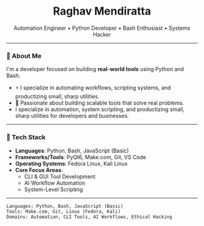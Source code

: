 <h1 align="center">Raghav Mendiratta</h1>
<p align="center">
   Automation Engineer • Python Developer • Bash Enthusiast • Systems Hacker
</p>

---

### 🧠 About Me

I'm a developer focused on building **real-world tools** using Python and Bash. 
- ⚡ I specialize in automating workflows, scripting systems, and productizing small, sharp utilities.
- 🧠 Passionate about building scalable tools that solve real problems.
- I specialize in automation, system scripting, and productizing small, sharp utilities for developers and businesses.

---

### 🧰 Tech Stack

- **Languages**: Python, Bash, JavaScript (Basic)  
- **Frameworks/Tools**: PyQt6, Make.com, Git, VS Code  
- **Operating Systems**: Fedora Linux, Kali Linux  
- **Core Focus Areas**:
  - CLI & GUI Tool Development  
  - AI Workflow Automation
  - System-Level Scripting
    
---

```text
Languages: Python, Bash, JavaScript (Basic)  
Tools: Make.com, Git, Linux (Fedora, Kali)  
Domains: Automation, CLI Tools, AI Workflows, Ethical Hacking
